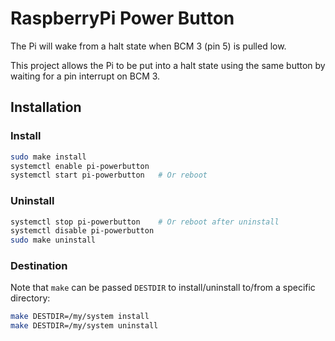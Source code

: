 # RaspberryPi Power Button

The Pi will wake from a halt state  when BCM 3 (pin 5) is pulled low.

This project allows the Pi to be put into a halt state using the same button by waiting for a
pin interrupt on BCM 3.

## Installation

### Install

```sh
sudo make install
systemctl enable pi-powerbutton
systemctl start pi-powerbutton   # Or reboot
```

### Uninstall

```sh
systemctl stop pi-powerbutton    # Or reboot after uninstall
systemctl disable pi-powerbutton
sudo make uninstall
```

### Destination

Note that `make` can be passed `DESTDIR` to install/uninstall to/from a specific directory:

```sh
make DESTDIR=/my/system install
make DESTDIR=/my/system uninstall
```
